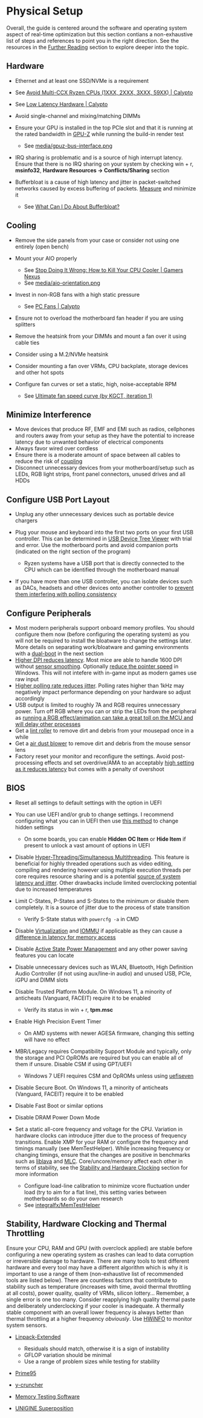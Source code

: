 # Physical Setup

Overall, the guide is centered around the software and operating system aspect of real-time optimization but this section contians a non-exhaustive list of steps and references to point you in the right direction. See the resources in the [Further Reading](/README.md#further-reading) section to explore deeper into the topic.

## Hardware

- Ethernet and at least one SSD/NVMe is a requirement

- See [Avoid Multi-CCX Ryzen CPUs (1XXX, 2XXX, 3XXX, 59XX) | Calypto](https://docs.google.com/document/d/1c2-lUJq74wuYK1WrA_bIvgb89dUN0sj8-hO3vqmrau4/edit#bookmark=kix.alwwrke7e395)

- See [Low Latency Hardware | Calypto](https://docs.google.com/document/d/1c2-lUJq74wuYK1WrA_bIvgb89dUN0sj8-hO3vqmrau4/edit#bookmark=kix.alwwrke7e395)

- Avoid single-channel and mixing/matching DIMMs

- Ensure your GPU is installed in the top PCIe slot and that it is running at the rated bandwidth in [GPU-Z](https://www.techpowerup.com/gpuz) while running the build-in render test

    - See [media/gpuz-bus-interface.png](../media/gpuz-bus-interface.png)

- IRQ sharing is problematic and is a source of high interrupt latency. Ensure that there is no IRQ sharing on your system by checking win + r, **msinfo32**, **Hardware Resources -> Conflicts/Sharing** section

- Bufferbloat is a cause of high latency and jitter in packet-switched networks caused by excess buffering of packets. [Measure](https://www.waveform.com/tools/bufferbloat) and minimize it

    - See [What Can I Do About Bufferbloat?](https://www.bufferbloat.net/projects/bloat/wiki/What_can_I_do_about_Bufferbloat)

## Cooling

- Remove the side panels from your case or consider not using one entirely (open bench)

- Mount your AIO properly

    - See [Stop Doing It Wrong: How to Kill Your CPU Cooler | Gamers Nexus](https://www.youtube.com/watch?v=BbGomv195sk)
    - See [media/aio-orientation.png](../media/aio-orientation.png)

- Invest in non-RGB fans with a high static pressure

    - See [PC Fans | Calypto](https://docs.google.com/spreadsheets/d/1AydYHI_M6ov9a3OgVuYXhLEGps0J55LniH9htAHy2wU)

- Ensure not to overload the motherboard fan header if you are using splitters

- Remove the heatsink from your DIMMs and mount a fan over it using cable ties

- Consider using a M.2/NVMe heatsink

- Consider mounting a fan over VRMs, CPU backplate, storage devices and other hot spots

- Configure fan curves or set a static, high, noise-acceptable RPM

    - See [Ultimate fan speed curve (by KGCT, iteration 1)](https://imgur.com/a/2UDYXp0)

## Minimize Interference

- Move devices that produce RF, EMF and EMI such as radios, cellphones and routers away from your setup as they have the potential to increase latency due to unwanted behavior of electrical components
- Always favor wired over cordless
- Ensure there is a moderate amount of space between all cables to reduce the risk of [coupling](https://en.wikipedia.org/wiki/Coupling_(electronics))
- Disconnect unnecessary devices from your motherboard/setup such as LEDs, RGB light strips, front panel connectors, unused drives and all HDDs

## Configure USB Port Layout

- Unplug any other unnecessary devices such as portable device chargers

- Plug your mouse and keyboard into the first two ports on your first USB controller. This can be determined in [USB Device Tree Viewer](https://www.uwe-sieber.de/usbtreeview_e.html) with trial and error. Use the motherboard ports and avoid companion ports (indicated on the right section of the program)

    - Ryzen systems have a USB port that is directly connected to the CPU which can be identified through the motherboard manual

- If you have more than one USB controller, you can isolate devices such as DACs, headsets and other devices onto another controller to [prevent them interfering with polling consistency](https://forums.blurbusters.com/viewtopic.php?f=10&t=7618#p58449)

## Configure Peripherals

- Most modern peripherals support onboard memory profiles. You should configure them now (before configuring the operating system) as you will not be required to install the bloatware to change the settings later. More details on separating work/bloatware and gaming environments with a [dual-boot](https://en.wikipedia.org/wiki/Multi-booting) in the next section
- [Higher DPI reduces latency](https://www.youtube.com/watch?v=6AoRfv9W110). Most mice are able to handle 1600 DPI without [sensor smoothing](https://www.reddit.com/r/MouseReview/comments/5haxn4/sensor_smoothing). Optionally [reduce the pointer speed](https://boringboredom.github.io/tools/#/WinSens) in Windows. This will not intefere with in-game input as modern games use raw input
- [Higher polling rate reduces jitter](https://www.youtube.com/watch?app=desktop&v=djCLZ6qEVuA). Polling rates higher than 1kHz may negatively impact performance depending on your hardware so adjust accordingly
- USB output is limited to roughly 7A and RGB requires unnecessary power. Turn off RGB where you can or strip the LEDs from the peripheral as [running a RGB effect/animation can take a great toll on the MCU and will delay other processes](https://blog.wooting.nl/what-influences-keyboard-speed)
- Get a [lint roller](https://www.ikea.com/us/en/p/baestis-lint-roller-gray-90425626) to remove dirt and debris from your mousepad once in a while
- Get a [air dust blower](https://www.amazon.com/s?k=air+dust+blower) to remove dirt and debris from the mouse sensor lens
- Factory reset your monitor and reconfigure the settings. Avoid post-processing effects and set overdrive/AMA to an acceptably [high setting as it reduces latency](https://twitter.com/CaIypto/status/1464236780190851078) but comes with a penalty of overshoot

## BIOS

- Reset all settings to default settings with the option in UEFI

- You can use UEFI and/or grub to change settings. I recommend configuring what you can in UEFI then use [this method](https://github.com/BoringBoredom/UEFI-Editor) to change hidden settings

    - On some boards, you can enable **Hidden OC Item** or **Hide Item** if present to unlock a vast amount of options in UEFI

- Disable [Hyper-Threading/Simultaneous Multithreading](https://en.wikipedia.org/wiki/Hyper-threading). This feature is beneficial for highly threaded operations such as video editing, compiling and rendering however using multiple execution threads per core requires resource sharing and is a potential [source of system latency and jitter](https://www.intel.com/content/www/us/en/developer/articles/technical/optimizing-computer-applications-for-latency-part-1-configuring-the-hardware.html). Other drawbacks include limited overclocking potential due to increased temperatures

- Limit C-States, P-States and S-States to the minimum or disable them completely. It is a source of jitter due to the process of state transition

    - Verify S-State status with ``powercfg -a`` in CMD

- Disable [Virtualization](https://en.wikipedia.org/wiki/Desktop_virtualization) and [IOMMU](https://en.wikipedia.org/wiki/Input%E2%80%93output_memory_management_unit) if applicable as they can cause a [difference in latency for memory access](https://developer.amd.com/wordpress/media/2013/12/PerformanceTuningGuidelinesforLowLatencyResponse.pdf)

- Disable [Active State Power Management](https://en.wikipedia.org/wiki/Active_State_Power_Management) and any other power saving features you can locate

- Disable unnecessary devices such as WLAN, Bluetooth, High Definition Audio Controller (if not using aux/line-in audio) and unused USB, PCIe, iGPU and DIMM slots

- Disable Trusted Platform Module. On Windows 11, a minority of anticheats (Vanguard, FACEIT) require it to be enabled

    - Verify its status in win + r, **tpm.msc**

- Enable High Precision Event Timer

    - On AMD systems with newer AGESA firmware, changing this setting will have no effect

- MBR/Legacy requires Compatibility Support Module and typically, only the storage and PCI OpROMs are required but you can enable all of them if unsure. Disable CSM if using GPT/UEFI

    - Windows 7 UEFI requires CSM and OpROMs unless using [uefiseven](https://github.com/manatails/uefiseven)

- Disable Secure Boot. On Windows 11, a minority of anticheats (Vanguard, FACEIT) require it to be enabled

- Disable Fast Boot or similar options

- Disable DRAM Power Down Mode

- Set a static all-core frequency and voltage for the CPU. Variation in hardware clocks can introduce jitter due to the process of frequency transitions. Enable XMP for your RAM or configure the frequency and timings manually (see MemTestHelper). While increasing frequency or changing timings, ensure that the changes are positive in benchmarks such as [liblava](https://github.com/liblava/liblava) and [MLC](https://www.intel.com/content/www/us/en/developer/articles/tool/intelr-memory-latency-checker.html). Core/uncore/memory affect each other in terms of stability, see the [Stability and Hardware Clocking](#stability-hardware-clocking-and-thermal-throttling) section for more information

    - Configure load-line calibration to minimize vcore fluctuation under load (try to aim for a flat line), this setting varies between motherboards so do your own research
    - See [integralfx/MemTestHelper](https://github.com/integralfx/MemTestHelper/blob/oc-guide/DDR4%20OC%20Guide.md)

## Stability, Hardware Clocking and Thermal Throttling

Ensure your CPU, RAM and GPU (with overclock applied) are stable before configuring a new operating system as crashes can lead to data corruption or irreversible damage to hardware. There are many tools to test different hardware and every tool may have a different algorithm which is why it is important to use a range of them (non-exhaustive list of recommended tools are listed below). There are countless factors that contribute to stability such as temperature (increases with time, avoid thermal throttling at all costs), power quality, quality of VRMs, silicon lottery... Remember, a single error is one too many. Consider reapplying high quality thermal paste and deliberately underclocking if your cooler is inadequate. A thermally stable component with an overall lower frequency is always better than thermal throttling at a higher frequency *obviously*. Use [HWiNFO](https://www.hwinfo.com) to monitor system sensors.

- [Linpack-Extended](https://github.com/BoringBoredom/Linpack-Extended)

    - Residuals should match, otherwise it is a sign of instability
    - GFLOP variation should be minimal
    - Use a range of problem sizes while testing for stability

- [Prime95](https://www.mersenne.org/download)

- [y-cruncher](http://www.numberworld.org/y-cruncher)

- [Memory Testing Software](https://github.com/integralfx/MemTestHelper/blob/oc-guide/DDR4%20OC%20Guide.md#memory-testing-software)

- [UNIGINE Superposition](https://benchmark.unigine.com/superposition)
